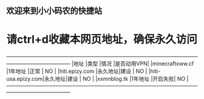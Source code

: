 ## 欢迎来到小小码农的快捷站
请ctrl+d收藏本网页地址，确保永久访问
===============================
————————————————————————————————————————————————
|地址              |类型    |情况    |是否动用VPN|
|minecraftxww.cf   |1年地址 |正常    |    NO    |
|hiti.epizy.com    |永久地址|建设    |    NO    |
|hiti-usa.epizy.com|永久地址|建设    |    NO    |
|xxmnblog.tk       |1年地址 |开启失败|    NO    |
————————————————————————————————————————————————
